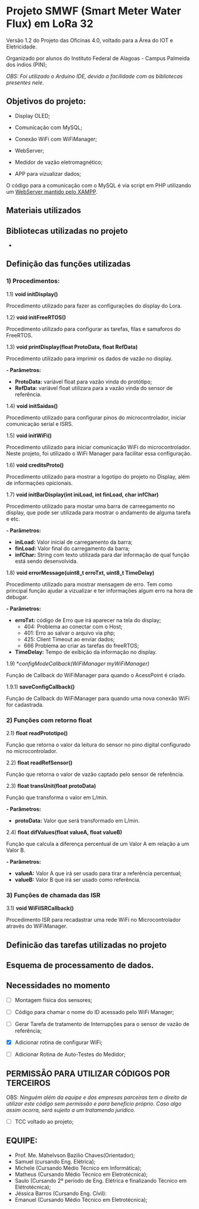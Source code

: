 # Projeto SMWF (Smart Meter Water Flux) em LoRa 32

Versão 1.2 do Projeto das Oficinas 4.0, voltado para a Área do IOT e Eletricidade.

Organizado por alunos do Instituto Federal de Alagoas - Campus Palmeida dos índios (PIN);

*OBS: Foi utilizado o Arduino IDE, devido a facilidade com as bibliotecas presentes nele.*

## Objetivos do projeto:

* Display OLED;

* Comunicação com MySQL;

* Conexão WiFi com WiFiManager;

* WebServer;

* Medidor de vazão eletromagnético;

* APP para vizualizar dados;

O código para a comunicação com o MySQL é via script em PHP utilizando um [WebServer mantido pelo XAMPP](https://github.com/saulooficinas/conexaoWebServer).

## Materiais utilizados

## Bibliotecas utilizadas no projeto
- 

## Definição das funções utilizadas
### 1)  Procedimentos: 
   1.1) **void initDisplay()**
 
Procedimento utilizado para fazer as configurações do display do Lora.
     
  
  
  
   1.2) **void initFreeRTOS()**

Procedimento utilizado para configurar as tarefas, filas e samaforos do FreeRTOS.
     
 
 
 
   1.3) **void printDisplay(float ProtoData, float RefData)**

Procedimento utilizado para imprimir os dados de vazão no display.
     
**- Parâmetros:**
  - **ProtoData:** variável float para vazão vinda do protótipo;
  - **RefData:** variável float utilizara para a vazão vinda do sensor de referência.
   
   
   
   
1.4) **void initSaidas()**

Procedimento utilizado para configurar pinos do microcontrolador, iniciar comunicação serial e ISRS.
     
     
     
     
1.5) **void initWiFi()**
     
Procedimento utilizado para iniciar comunicação WiFi do microcontrolador. Neste projeto, foi utilizado o WiFi Manager para facilitar essa configuração.
     
     
     
     
1.6) **void creditsProto()**

Procedimento utilizado para mostrar a logotipo do projeto no Display, além de informações opicionais.
    
    
    
1.7) **void initBarDisplay(int iniLoad, int finLoad, char infChar)**

Procedimento utilizado para mostar uma barra de carreegamento no display, que pode ser utilizada para mostrar o andamento de alguma tarefa e etc.
    
**- Parâmetros:**
   - **iniLoad:** Valor inicial de carregamento da barra; 
   - **finLoad:** Valor final do carregamento da barra;
   - **infChar:** String com texto utilizada para dar informação de qual função está sendo desenvolvida.
    

1.8) **void errorMessage(uint8_t erroTxt, uint8_t TimeDelay)**
    
Procedimento utilizado para mostrar mensagem de erro. Tem como principal função ajudar a vizualizar e ter informações algum erro na hora de debugar.

**- Parâmetros:**
 - **erroTxt:** código de Erro que irá aparecer na tela do display;
      - 404: Problema ao conectar com o Host;
      - 401: Erro ao salvar o arquivo via php;
      - 425: Client Timeout ao enviar dados;
      - 666 Problema ao criar as tarefas do freeRTOS;
 - **TimeDelay:** Tempo de exibição da informação no display.

1.9) **configModeCallback(WiFiManager *myWiFiManager)**

Função de Callback do WiFiManager para quando o AcessPoint é criado.

1.9.1) **saveConfigCallback()**

Função de Callback do WiFiManager para quando uma nova conexão WiFi for cadastrada.

### 2) **Funções com retorno float**
2.1) **float readPrototipo()**

Função que retorna o valor da leitura do sensor no pino digital configurado no microcontrolador.

2.2) **float readRefSensor()**

Função que retorna o valor de vazão captado pelo sensor de referência.

2.3) **float transUnit(float protoData)**

Função que transforma o valor em L/min.

**- Parâmetros:**
   - **protoData:** Valor que será transformado em L/min.

2.4) **float difValues(float valueA, float valueB)**

Função que calcula a diferença percentual de um Valor A em relação a um Valor B.

**- Parâmetros:**
  - **valueA:** Valor A que irá ser usado para tirar a referência percentual;
  - **valueB:** Valor B que irá ser usado como referência.

### 3) **Funções de chamada das ISR**
3.1) **void WiFiISRCallback()**

Procedimento ISR para recadastrar uma rede WiFi no Microcontrolador através do WiFiManager.

## Definicão das tarefas utilizadas no projeto


## Esquema de processamento de dados.


## Necessidades no momento

- [ ] Montagem física dos sensores;
- [ ] Código para chamar o nome do ID acessado pelo WiFi Manager;
- [ ] Gerar Tarefa de tratamento de Interrupções para o sensor de vazão de referência;
- [x] Adicionar rotina de configurar WiFi;
- [ ] Adicionar Rotina de Auto-Testes do Medidor;


## PERMISSÃO PARA UTILIZAR CÓDIGOS POR TERCEIROS

 OBS: *Ninguém além da equipe e das empresas parceiras tem o direito de utilizar este código sem permissão e para benefício próprio. Caso algo assim ocorra, será sujeito a um tratamendo jurídico.*
 
 - [ ] TCC voltado ao projeto;
 
 ## EQUIPE:
 * Prof. Me. Mahelvson Bazilio Chaves(Orientador);
 * Samuel (cursando Eng. Elétrica);
 * Michele (Cursando Médio Técnico em Informática);
 * Matheus (Cursando Médio Técnico em Eletrotécnica);
 * Saulo (Cursando 2º período de  Eng. Elétrica e finalizando Técnico em Elétrotécnica);
 * Jéssica Barros (Cursando Eng. Cívil):
 * Emanuel (Cursando Médio Técnico em Eletrotécnica);
